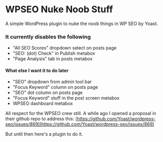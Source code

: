 WPSEO Nuke Noob Stuff
=====================

A simple WordPress plugin to nuke the noob things in WP SEO by Yoast.

### It currently disables the following
- "All SEO Scores" dropdown select on posts page
- "SEO: (dot) Check" in Publish metabox
- "Page Analysis" tab in posts metabox

#### What else I want it to do later
- "SEO" dropdown from admin tool bar
- "Focus Keyword" column on posts page
- "SEO" dot column on posts page
- "Focus Keyword" stuff in the post screen metabox
- WPSEO dashboard metabox


All respect for the WPSEO crew still. A while ago I opened a proposal in their github repo to address this: [https://github.com/Yoast/wordpress-seo/issues/869](https://github.com/Yoast/wordpress-seo/issues/869) 

But until then here's a plugin to do it.